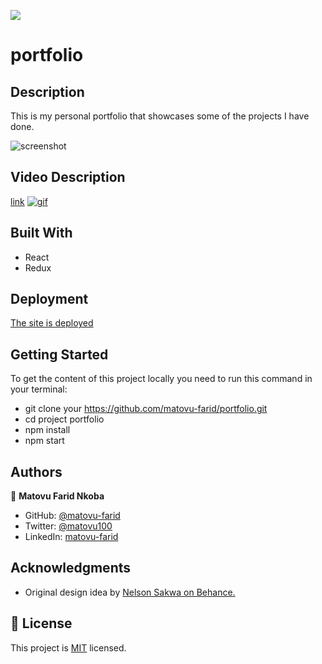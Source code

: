 ![](https://img.shields.io/badge/Microverse-blueviolet)

# portfolio


## Description

This is my personal portfolio that showcases some of the projects I have done.


![screenshot](./screenshot.PNG)


## Video Description
[link](https://www.loom.com/share/1b41ba1b302940f6ba27ef9e2da04f17)
[![gif](https://cdn.loom.com/sessions/thumbnails/1b41ba1b302940f6ba27ef9e2da04f17-with-play.gif)](https://www.loom.com/share/1b41ba1b302940f6ba27ef9e2da04f17)
## Built With

- React
- Redux

## Deployment
[The site is deployed](https://frosty-beaver-391916.netlify.app)

## Getting Started

To get the content of this project locally you need to run this command in your terminal:

- git clone your https://github.com/matovu-farid/portfolio.git
- cd project portfolio
- npm install
- npm start



## Authors

👤 **Matovu Farid Nkoba**

- GitHub: [@matovu-farid](https://github.com/matovu-farid)
- Twitter: [@matovu100](https://twitter.com/matovu100)
- LinkedIn: [matovu-farid](https://www.linkedin.com/in/matovu-farid-48b80257)

## Acknowledgments

- Original design idea by [Nelson Sakwa on Behance.](https://www.behance.net/sakwadesignstudio)

## 📝 License

This project is [MIT](./MIT.md) licensed.
